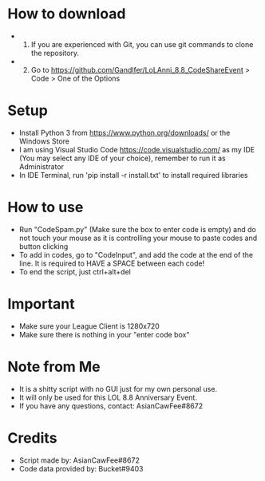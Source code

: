 # How to download
* 1. If you are experienced with Git, you can use git commands to clone the repository.
* 2. Go to https://github.com/Gandlfer/LoLAnni_8.8_CodeShareEvent > Code > One of the Options

# Setup
* Install Python 3 from https://www.python.org/downloads/ or the Windows Store 
* I am using Visual Studio Code https://code.visualstudio.com/ as my IDE (You may select any IDE of your choice), remember to run it as Administrator
* In IDE Terminal, run 'pip install -r install.txt' to install required libraries

# How to use
* Run "CodeSpam.py" (Make sure the box to enter code is empty) and do not touch your mouse as it is controlling your mouse to paste codes and button clicking
* To add in codes, go to "CodeInput", and add the code at the end of the line. It is required to HAVE a SPACE between each code!
* To end the script, just ctrl+alt+del

# Important
* Make sure your League Client is 1280x720
* Make sure there is nothing in your "enter code box"

# Note from Me
* It is a shitty script with no GUI just for my own personal use. 
* It will only be used for this LOL 8.8 Anniversary Event.
* If you have any questions, contact: AsianCawFee#8672

# Credits
* Script made by: AsianCawFee#8672
* Code data provided by: Bucket#9403
